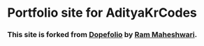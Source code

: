 # Portfolio site for AdityaKrCodes

### This site is forked from [Dopefolio](https://github.com/rammcodes/Dopefolio) by [Ram Maheshwari](https://github.com/rammcodes).
